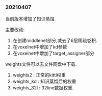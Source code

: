 ### 20210407

当前版本增加了知识蒸馏.

主要改动:

1. 在创建middlenet部分,减去了6层稀疏卷积. 
2. 在voxelnet中增加了kd参数
3. 在voxelnet中增加了target_assigner部分


weights文件可以去文件网盘中下载.
1. weights2 : 正常的kitti权重
2. weights_kd : 知识蒸馏后的权重
3. weights_32l : 32line数据权重.